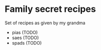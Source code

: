 # Family secret recipes

Set of recipes as given by my grandma

* pias (TODO)
* saes (TODO)
* spads (TODO)
